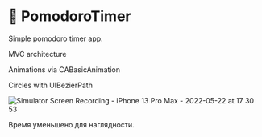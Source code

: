 # 🍅 PomodoroTimer
Simple pomodoro timer app.

MVC architecture

Animations via CABasicAnimation

Circles with UIBezierPath

![Simulator Screen Recording - iPhone 13 Pro Max - 2022-05-22 at 17 30 53](https://user-images.githubusercontent.com/43990145/169708511-19cbc004-0423-4af5-aa7a-7b3eb4e19c79.gif)

Время уменьшено для наглядности.
